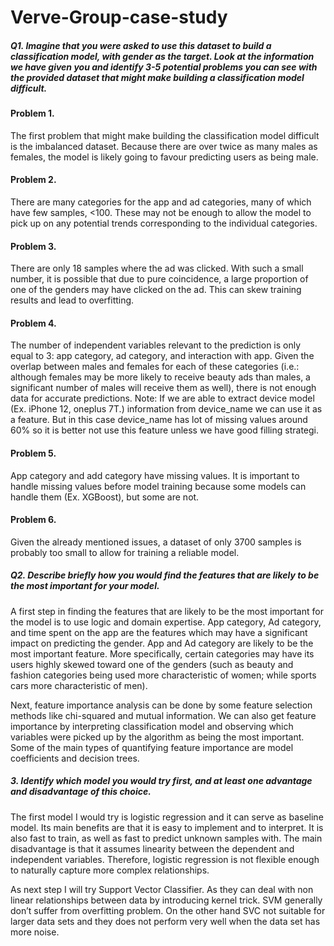 # Verve-Group-case-study

##### Q1. Imagine that you were asked to use this dataset to build a classification model, with gender as the target. Look at the information we have given you and identify 3-5 potential problems you can see with the provided dataset that might make building a classification model difficult.

#### Problem 1. 
The first problem that might make building the classification model difficult is the imbalanced dataset. Because there are over twice as many males as females, the model is likely going to favour predicting users as being male.
#### Problem 2. 
There are many categories for the app and ad categories, many of which have few samples, <100. These may not be enough to allow the model to pick up on any potential trends corresponding to the individual categories.
#### Problem 3.
There are only 18 samples where the ad was clicked. With such a small number, it is possible that due to pure coincidence, a large proportion of one of the genders may have clicked on the ad. This can skew training results and lead to overfitting. 
#### Problem 4. 
The number of independent variables relevant to the prediction is only equal to 3: app category, ad category, and interaction with app. Given the overlap between males and females for each of these categories (i.e.: although females may be more likely to receive beauty ads than males, a significant number of males will receive them as well), there is not enough data for accurate predictions.
Note: If we are able to extract device model (Ex. iPhone 12, oneplus 7T.) information from device_name we can use it as a feature. But in this case device_name has lot of missing values around 60% so it is better not use this feature unless we have good filling strategi. 
#### Problem 5.
App category and add category have missing values. It is important to handle missing values before model training because some models can handle them (Ex. XGBoost), but some are not.
#### Problem 6.
Given the already mentioned issues, a dataset of only 3700 samples is probably too small to allow for training a reliable model. 

##### Q2. Describe briefly how you would find the features that are likely to be the most important for your model.
A first step in finding the features that are likely to be the most important for the model is to use logic and domain expertise. App category, Ad category, and time spent on the app are the features which may have a significant impact on predicting the gender. App and Ad category are likely to be the most important feature. More specifically, certain  categories may have its users highly skewed toward one of the genders (such as beauty and fashion categories being used more characteristic of women; while sports cars more characteristic of men). 

Next, feature importance analysis can be done by some feature selection methods like chi-squared and mutual information. We can also get feature importance by interpreting classification model and observing which variables were picked up by the algorithm as being the most important. Some of the main types of quantifying feature importance are model coefficients and decision trees. 

##### 3. Identify which model you would try first, and at least one advantage and disadvantage of this choice.
The first model I would try is logistic regression and it can serve as baseline model. Its main benefits are that it is easy to implement and to interpret. It is also fast to train, as well as fast to predict unknown samples with. The main disadvantage is that it assumes linearity between the dependent and independent variables. Therefore, logistic regression is not flexible enough to naturally capture more complex relationships. 

As next step I will try Support Vector Classifier. As they can deal with non linear relationships between data by introducing kernel trick. SVM generally don’t suffer from overfitting problem. On the other hand SVC not suitable for larger data sets and they does not perform very well when the data set has more noise.

